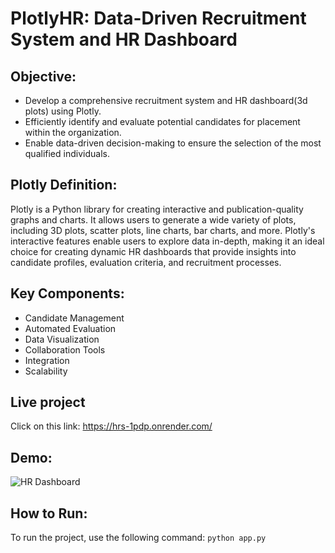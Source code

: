 # PlotlyHR: Data-Driven Recruitment System and HR Dashboard

## Objective:
- Develop a comprehensive recruitment system and HR dashboard(3d plots) using Plotly.
- Efficiently identify and evaluate potential candidates for placement within the organization.
- Enable data-driven decision-making to ensure the selection of the most qualified individuals.


## Plotly Definition:
Plotly is a Python library for creating interactive and publication-quality graphs and charts. It allows users to generate a wide variety of plots, including 3D plots, scatter plots, line charts, bar charts, and more. Plotly's interactive features enable users to explore data in-depth, making it an ideal choice for creating dynamic HR dashboards that provide insights into candidate profiles, evaluation criteria, and recruitment processes.

## Key Components:
- Candidate Management
- Automated Evaluation
- Data Visualization
- Collaboration Tools
- Integration
- Scalability

## Live project
Click on this link: https://hrs-1pdp.onrender.com/

## Demo:
![HR Dashboard](https://github.com/m-rishab/Job-recruitment-prediction-and-HR-Dashboard-using-plotly/assets/113618652/84fd69ed-0cbc-4243-bff3-6b0d59df9913)

## How to Run:
To run the project, use the following command:
`python app.py`
